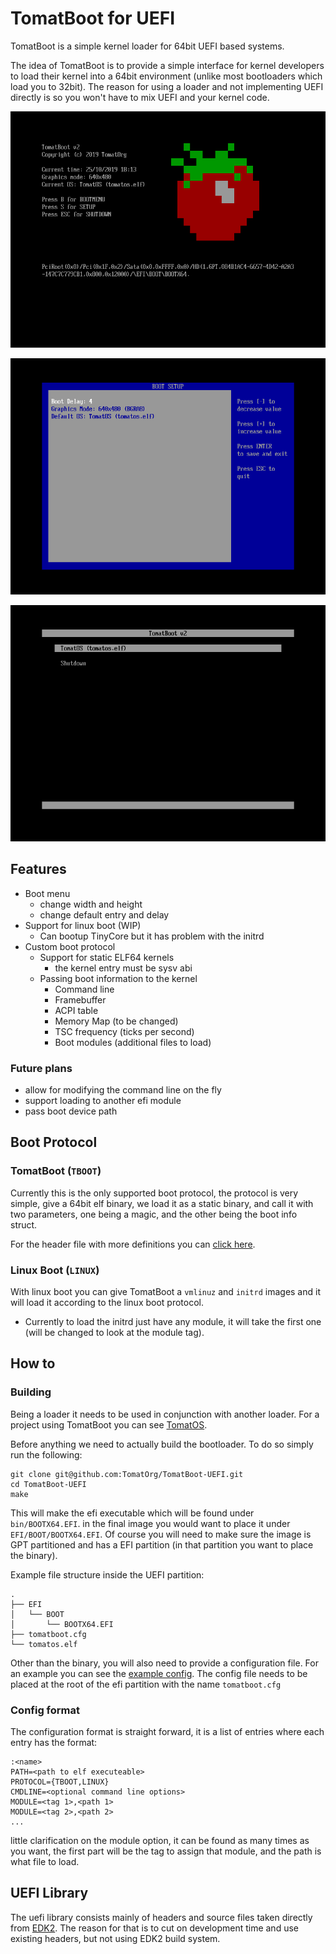 # TomatBoot for UEFI

TomatBoot is a simple kernel loader for 64bit UEFI based systems.

The idea of TomatBoot is to provide a simple interface for kernel developers to load their kernel into a 64bit environment 
(unlike most bootloaders which load you to 32bit). The reason for using a loader and not implementing UEFI directly is so
you won't have to mix UEFI and your kernel code.

![Main Menu](screenshots/mainmenu.png)

![Setup Menu](screenshots/setup.png)

![Boot Menu](screenshots/bootmenu.png)

## Features

* Boot menu
	* change width and height
	* change default entry and delay 
* Support for linux boot (WIP)
    * Can bootup TinyCore but it has problem with the initrd
* Custom boot protocol
    * Support for static ELF64 kernels
        * the kernel entry must be sysv abi
    * Passing boot information to the kernel
        * Command line
        * Framebuffer
        * ACPI table 
        * Memory Map (to be changed)
        * TSC frequency (ticks per second)
        * Boot modules (additional files to load)

### Future plans
* allow for modifying the command line on the fly
* support loading to another efi module
* pass boot device path

## Boot Protocol
### TomatBoot (`TBOOT`)
Currently this is the only supported boot protocol, the protocol is very simple, give a 64bit elf binary, we load it 
as a static binary, and call it with two parameters, one being a magic, and the other being the boot info struct.

For the header file with more definitions you can [click here](lib/tboot/tboot.h). 

### Linux Boot (`LINUX`)
With linux boot you can give TomatBoot a `vmlinuz` and `initrd` images and it will load it according to the linux 
boot protocol. 

* Currently to load the initrd just have any module, it will take the first one (will be changed to look at 
the module tag).

## How to

### Building
Being a loader it needs to be used in conjunction with another loader. For a project using TomatBoot you can see 
[TomatOS](https://github.com/TomatOrg/TomatOS).

Before anything we need to actually build the bootloader. To do so simply run the following:
```shell script
git clone git@github.com:TomatOrg/TomatBoot-UEFI.git
cd TomatBoot-UEFI
make
```

This will make the efi executable which will be found under `bin/BOOTX64.EFI`. in the final image you would want to 
place it under `EFI/BOOT/BOOTX64.EFI`. Of course you will need to make sure the image is GPT partitioned and has a 
EFI partition (in that partition you want to place the binary).

Example file structure inside the UEFI partition:
```
.
├── EFI
│   └── BOOT
│       └── BOOTX64.EFI
├── tomatboot.cfg
└── tomatos.elf
```

Other than the binary, you will also need to provide a configuration file. For an example you can see the 
[example config](config/linux.cfg). The config file needs to be placed at the root of the efi partition 
with the name `tomatboot.cfg`

### Config format
The configuration format is straight forward, it is a list of entries where each entry has the format:
```
:<name>
PATH=<path to elf executeable>
PROTOCOL={TBOOT,LINUX}
CMDLINE=<optional command line options>
MODULE=<tag 1>,<path 1>
MODULE=<tag 2>,<path 2>
...
```

little clarification on the module option, it can be found as many times as you want, the first part will be the tag to
assign that module, and the path is what file to load.

## UEFI Library

The uefi library consists mainly of headers and source files taken directly from [EDK2](https://github.com/tianocore/edk2). The reason for that is 
to cut on development time and use existing headers, but not using EDK2 build system.
